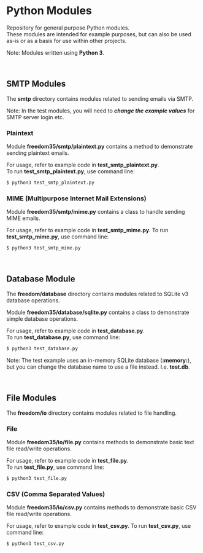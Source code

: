 # Python Modules
Repository for general purpose Python modules.  
These modules are intended for example purposes, but can also be used as-is or as a basis for use within other projects.

Note: Modules written using **Python 3**.  
  
<br />
  
## SMTP Modules
The **smtp** directory contains modules related to sending emails via SMTP.  
  
Note: In the test modules, you will need to ***change the example values*** for SMTP server login etc.  
  
  
### Plaintext
Module **freedom35/smtp/plaintext.py** contains a method to demonstrate sending plaintext emails.  
  
For usage, refer to example code in **test_smtp_plaintext.py**.  
To run **test_smtp_plaintext.py**, use command line:  
```sh
$ python3 test_smtp_plaintext.py
```
  
  
### MIME (Multipurpose Internet Mail Extensions)
Module **freedom35/smtp/mime.py** contains a class to handle sending MIME emails.  
  
For usage, refer to example code in **test_smtp_mime.py**. 
To run **test_smtp_mime.py**, use command line:  
```sh
$ python3 test_smtp_mime.py
```
  
<br />
  
## Database Module
The **freedom/database** directory contains modules related to SQLite v3 database operations.  
  
Module **freedom35/database/sqlite.py** contains a class to demonstrate simple database operations.  
  
For usage, refer to example code in **test_database.py**.  
To run **test_database.py**, use command line:  
```sh
$ python3 test_database.py
```
  
Note: The test example uses an in-memory SQLite database (**:memory:**), but you can change the database name to use a file instead. I.e. **test.db**.
  
<br />
  
## File Modules
The **freedom/io** directory contains modules related to file handling.  

### File
Module **freedom35/io/file.py** contains methods to demonstrate basic text file read/write operations.  
  
For usage, refer to example code in **test_file.py**.  
To run **test_file.py**, use command line:  
```sh
$ python3 test_file.py
```
  
  
### CSV (Comma Separated Values)
Module **freedom35/io/csv.py** contains methods to demonstrate basic CSV file read/write operations.  
  
For usage, refer to example code in **test_csv.py**. 
To run **test_csv.py**, use command line:  
```sh
$ python3 test_csv.py
```
